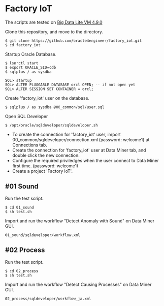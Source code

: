 # Factory IoT

The scripts are tested on [Big Data Lite VM 4.9.0](http://www.oracle.com/technetwork/database/bigdata-appliance/oracle-bigdatalite-2104726.html)

Clone this repository, and move to the directory.

    $ git clone https://github.com/oracle4engineer/factory_iot.git
    $ cd factory_iot

Startup Oracle Database.

    $ lsnrctl start
    $ export ORACLE_SID=cdb
    $ sqlplus / as sysdba

    SQL> startup
    SQL> ALTER PLUGGABLE DATABASE orcl OPEN; -- if not open yet
    SQL> ALTER SESSION SET CONTAINER = orcl;

Create 'factory_iot' user on the database.

    $ sqlplus / as sysdba @00_common/sql/user.sql

Open SQL Developer

    $ /opt/oracle/sqldeveloper/sqldeveloper.sh

* To create the connection for 'factory_iot' user, import 00_common/sqldeveloper/connection.xml (password: welcome1) at Connections tab.
* Create the connection for 'factory_iot' user at Data Miner tab, and double click the new connection.
* Configure the required priviledges when the user connect to Data Miner first time. (password: welcome1)
* Create a project 'Factory IoT'.

## #01 Sound

Run the test script.

    $ cd 01_sound
    $ sh test.sh

Import and run the workflow "Detect Anomaly with Sound" on Data Miner GUI.

    01_sound/sqldeveloper/workflow.xml

## #02 Process

Run the test script.

    $ cd 02_process
    $ sh test.sh

Import and run the workflow "Detect Causing Processes" on Data Miner GUI.

    02_process/sqldeveloper/workflow_ja.xml
